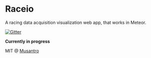 # Raceio
A racing data acquisition visualization web app, that works in Meteor.

[![Gitter](https://badges.gitter.im/musantro/raceio.svg)](https://gitter.im/musantro/raceio?utm_source=badge&utm_medium=badge&utm_campaign=pr-badge)

**Currently in progress**

MIT @ [Musantro](http://github.com/musantro)
